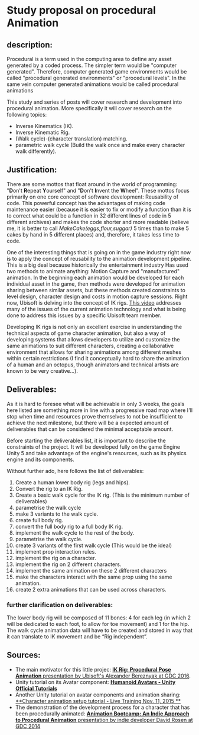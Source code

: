 # Study proposal on procedural Animation

## description:

Procedural is a term used in the computing area to define any asset generated by a coded process. The simpler term would be "computer generated". Therefore, computer generated game environments would be called "procedural generated environments" or "procedural levels". In the same vein computer generated animations would be called procedural animations

This study and series of posts will cover research and development into procedural animation. More specifically it will cover research on the following topics:

- Inverse Kinematics (IK).
- Inverse Kinematic Rig.
- (Walk cycle)-(character translation) matching.
- parametric walk cycle (Build the walk once and make every character walk differently).

## Justification:

There are some mottos that float around in the world of programming: "**D**on't **R**epeat **Y**ourself" and "**D**on't **I**nvent the **W**heel". These mottos focus primarily on one core concept of software development: Reusability of code. This powerful concept has the advantages of making code maintenance easier (because it is easier to fix or modify a function than it is to correct what could be a function in 32 different lines of code in 5 different archives) and makes the code shorter and more readable (believe me, it is better to call *MakeCake(eggs,flour,suggar)* 5 times than to make 5 cakes by hand in 5 different places) and, therefore, it takes less time to code.

One of the interesting things that is going on in the game industry right now is to apply the concept of reusability to the animation development pipeline. This is a big deal because historically the entertainment industry Has used two methods to animate anything: Motion Capture and "manufactured" animation. In the beginning each animation would be developed for each individual asset in the game, then methods were developed for animation sharing between similar assets, but these methods created constraints to level design, character design and costs in motion capture sessions. Right now, Ubisoft is delving into the concept of IK rigs. [This video](https://www.youtube.com/watch?v=KLjTU0yKS00&t=342s) addresses many of the issues of the current animation technology and what is being done to address this issues by a specific Ubisoft team member.

Developing IK rigs is not only an excellent exercise in understanding the technical aspects of game character animation, but also a way of developing systems that allows developers to utilize and customize the same animations to suit different characters, creating a collaborative environment that allows for sharing animations among different meshes within certain restrictions (I find it conceptually hard to share the animation of a human and an octopus, though animators and technical artists are known to be very creative...).

## Deliverables:

As it is hard to foresee what will be achievable in only 3 weeks, the goals here listed are something more in line with a progressive road map where I'll stop when time and resources prove themselves to not be insufficient to achieve the next milestone, but there will be a expected amount of deliverables that can be considered the minimal acceptable amount.

Before starting the deliverables list, it is important to describe the constraints of the project. It will be developed fully on the game Engine Unity 5 and take advantage of the engine's resources, such as its physics engine and its components.

Without further ado, here follows the list of deliverables:

1. Create a human lower body rig (legs and hips).
2. Convert the rig to an IK Rig.
3. Create a basic walk cycle for the IK rig. (This is the minimum number of deliverables)
4. parametrise the walk cycle
5. make 3 variants to the walk cycle.
6. create full body rig.
7. convert the full body rig to a full body IK rig.
8. implement the walk cycle to the rest of the body.
9. parametrise the walk cycle.
10. create 3 variants of the first walk cycle (This would be the ideal)
11. implement prop interaction rules.
12. implement the rig on a character.
13. implement the rig on 2 different characters.
14. implement the same animation on these 2 different characters
15. make the characters interact with the same prop using the same animation.
16. create 2 extra animations that can be used across characters.

### further clarification on deliverables:

The lower body rig will be composed of 11 bones: 4 for each leg (in which 2 will be dedicated to each foot, to allow for toe movement) and 1 for the hip.
The walk cycle animation data will have to be created and stored in way that it can translate to IK movement and be “Rig independent”.

## Sources:

- The main motivator for this little projec: [**IK Rig: Procedural Pose Animation** presentation by Ubisoft's Alexander Bereznyak at GDC 2016](https://www.youtube.com/watch?v=KLjTU0yKS00&t=342s).
- Unity tutorial on its Avatar component: [**Humanoid Avatars - Unity Official Tutorials**](https://www.youtube.com/watch?v=pbaOGZzth6g)
- Another Unity tutorial on avatar components and animation sharing: [**Character animation setup tutorial - Live Training Nov. 11, 2015
**](https://www.youtube.com/watch?v=wf6vtCgLk6w&t=3643s)
- The demonstration of the development process for a character that has been procedurally animated: [**Animation Bootcamp: An Indie Approach to Procedural Animation** presentation by indie developer David Rosen at GDC 2014](https://www.youtube.com/watch?v=LNidsMesxSE&t=384s)
